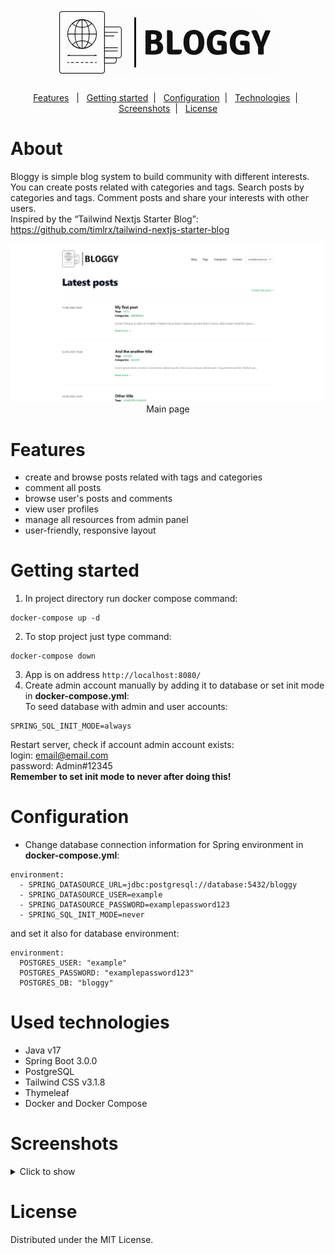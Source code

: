 <h1 align="center">
    <img src="screenshots/logo.png" alt="application logo">
</h1>

<p align="center">
    <a href="#features">Features</a>&nbsp;&nbsp; | &nbsp;
    <a href="#getting-started">Getting started</a>&nbsp; | &nbsp;
    <a href="#configuration">Configuration</a>&nbsp; | &nbsp;
    <a href="#used-technologies">Technologies</a>&nbsp; | &nbsp; 
    <a href="#screenshots">Screenshots</a>&nbsp; | &nbsp;
    <a href="#license">License</a>
</p>

# About
Bloggy is simple blog system to build community with different interests. You can create posts related with categories and tags. Search posts by categories and tags. Comment posts and share your interests with other users.\
Inspired by the <q>Tailwind Nextjs Starter Blog</q>: https://github.com/timlrx/tailwind-nextjs-starter-blog

<div align="center">
    <img src="screenshots/main.jpg" alt="main page">
    Main page
</div>

# Features
- create and browse posts related with tags and categories
- comment all posts
- browse user's posts and comments
- view user profiles
- manage all resources from admin panel
- user-friendly, responsive layout

# Getting started
1. In project directory run docker compose command:
```
docker-compose up -d
```
2. To stop project just type command:
```
docker-compose down
```
3. App is on address `http://localhost:8080/`
4. Create admin account manually by adding it to database or set init mode in **docker-compose.yml**:\
To seed database with admin and user accounts:
```
SPRING_SQL_INIT_MODE=always
```
Restart server, check if account admin account exists:\
login: email@email.com\
password: Admin#12345\
**Remember to set init mode to never after doing this!**

# Configuration
 - Change database connection information for Spring environment in **docker-compose.yml**:
```dotenv
environment:
  - SPRING_DATASOURCE_URL=jdbc:postgresql://database:5432/bloggy
  - SPRING_DATASOURCE_USER=example
  - SPRING_DATASOURCE_PASSWORD=examplepassword123
  - SPRING_SQL_INIT_MODE=never
```
and set it also for database environment:
```
environment:
  POSTGRES_USER: "example"
  POSTGRES_PASSWORD: "examplepassword123"
  POSTGRES_DB: "bloggy"
```

# Used technologies
- Java v17
- Spring Boot 3.0.0
- PostgreSQL
- Tailwind CSS v3.1.8
- Thymeleaf
- Docker and Docker Compose

# Screenshots
<details>
    <summary>Click to show</summary>
    <img src="screenshots/post_view.jpg" alt="post view">
    <img src="screenshots/tags.jpg" alt="tags">
    <img src="screenshots/categories.jpg" alt="categories">
    <img src="screenshots/user_dashboard.jpg" alt="user dashboard">
    <img src="screenshots/admin_panel_example.jpg" alt="admin panel example">
    <img src="screenshots/user_posts.jpg" alt="user posts">
    <img src="screenshots/user_comments.jpg" alt="user comments">
</details>

# License
Distributed under the MIT License.
